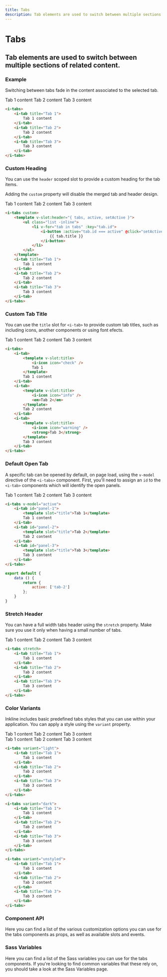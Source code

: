 ```yaml
---
title: Tabs
description: Tab elements are used to switch between multiple sections of related content. 
---
```


# Tabs
## Tab elements are used to switch between multiple sections of related content. 

### Example
Switching between tabs fade in the content associated to the selected tab. 

<i-code title="Tabs Example">
<i-tab type="preview">
<i-tabs>
    <i-tab title="Tab 1">
        Tab 1 content
    </i-tab>
    <i-tab title="Tab 2">
        Tab 2 content
    </i-tab>
    <i-tab title="Tab 3">
        Tab 3 content
    </i-tab>
</i-tabs>

</i-tab>
<i-tab type="html">

~~~html
<i-tabs>
    <i-tab title="Tab 1">
        Tab 1 content
    </i-tab>
    <i-tab title="Tab 2">
        Tab 2 content
    </i-tab>
    <i-tab title="Tab 3">
        Tab 3 content
    </i-tab>
</i-tabs>
~~~

</i-tab>
</i-code>

### Custom Heading
You can use the `header` scoped slot to provide a custom heading for the tab items. 

<i-alert variant="info" class="-code _margin-bottom-1">
    <template slot="icon"><i-icon icon="info" class="h4"></i-icon></template>
    <p>Adding the <code>custom</code> property will disable the merged tab and header design.</p>
</i-alert>

<i-code title="Custom Tabs Heading">
<i-tab type="preview">
    <i-tabs custom>
        <template v-slot:header="{ tabs, active, setActive }">
            <ul class="list -inline">
                <li v-for="tab in tabs" :key="tab.id">
                    <i-button :active="tab.id === active" @click="setActive(tab)" class="_margin-bottom-0">
                        {{ tab.title }}
                    </i-button>
                </li>
            </ul>
        </template>
        <i-tab title="Tab 1">
            Tab 1 content
        </i-tab>
        <i-tab title="Tab 2">
            Tab 2 content
        </i-tab>
        <i-tab title="Tab 3">
            Tab 3 content
        </i-tab>
    </i-tabs>
</i-tab>
<i-tab type="html">

<div v-pre>

~~~html
<i-tabs custom>
    <template v-slot:header="{ tabs, active, setActive }">
        <ul class="list -inline">
            <li v-for="tab in tabs" :key="tab.id">
                <i-button :active="tab.id === active" @click="setActive(tab)">
                    {{ tab.title }}
                </i-button>
            </li>
        </ul>
    </template>
    <i-tab title="Tab 1">
        Tab 1 content
    </i-tab>
    <i-tab title="Tab 2">
        Tab 2 content
    </i-tab>
    <i-tab title="Tab 3">
        Tab 3 content
    </i-tab>
</i-tabs>
~~~

</div>

</i-tab>
</i-code>

### Custom Tab Title
You can use the `title` slot for `<i-tab>` to provide custom tab titles, such as including icons, another components or using font efects.

<i-code title="Custom Tab Title">
<i-tab type="preview">
    <i-tabs>
        <i-tab>
            <template v-slot:title>
                <i-icon icon="check" />
                Tab 1
            </template>
            Tab 1 content
        </i-tab>
        <i-tab>
            <template v-slot:title>
                <i-icon icon="info" />
                <em>Tab 2</em>
            </template>
            Tab 2 content
        </i-tab>
        <i-tab>
            <template v-slot:title>
                <i-icon icon="warning" />
                <strong>Tab 3</strong>
            </template>
            Tab 3 content
        </i-tab>
    </i-tabs>
</i-tab>
<i-tab type="html">

~~~html
<i-tabs>
    <i-tab>
        <template v-slot:title>
            <i-icon icon="check" />
            Tab 1
        </template>
        Tab 1 content
    </i-tab>
    <i-tab>
        <template v-slot:title>
            <i-icon icon="info" />
            <em>Tab 2</em>
        </template>
        Tab 2 content
    </i-tab>
    <i-tab>
        <template v-slot:title>
            <i-icon icon="warning" />
            <strong>Tab 3</strong>
        </template>
        Tab 3 content
    </i-tab>
</i-tabs>
~~~

</i-tab>
</i-code>

### Default Open Tab
A specific tab can be opened by default, on page load, using the `v-model` directive of the `<i-tabs>` component. First, you'll need to assign an `id` to the `<i-tab>` components which will identify the open panels.
 
<i-code title="Default Open Tab">
<i-tab type="preview">
    <i-tabs v-model="active">
        <i-tab id="tab-1" title="Tab 1">
            Tab 1 content
        </i-tab>
        <i-tab id="tab-2" title="Tab 2">
            Tab 2 content
        </i-tab>
        <i-tab id="tab-3" title="Tab 3">
            Tab 3 content
        </i-tab>
    </i-tabs>
</i-tab>
<i-tab type="html">

~~~html
<i-tabs v-model="active">
    <i-tab id="panel-1">
        <template slot="title">Tab 1</template>
        Tab 1 content
    </i-tab>
    <i-tab id="panel-2">
        <template slot="title">Tab 2</template>
        Tab 2 content
    </i-tab>
    <i-tab id="panel-3">
        <template slot="title">Tab 3</template>
        Tab 3 content
    </i-tab>
</i-tabs>
~~~

</i-tab>
<i-tab type="js">

~~~js
export default {
    data () {
        return {
            active: ['tab-2']
        };
    }
}
~~~

</i-tab>
</i-code>

### Stretch Header
You can have a full width tabs header using the `stretch` property. Make sure you use it only when having a small number of tabs.

<i-code title="Stretch Tabs Header Example">
<i-tab type="preview">
    <i-tabs stretch>
        <i-tab title="Tab 1">
            Tab 1 content
        </i-tab>
        <i-tab title="Tab 2">
            Tab 2 content
        </i-tab>
        <i-tab title="Tab 3">
            Tab 3 content
        </i-tab>
    </i-tabs>
</i-tab>
<i-tab type="html">

~~~html
<i-tabs stretch>
    <i-tab title="Tab 1">
        Tab 1 content
    </i-tab>
    <i-tab title="Tab 2">
        Tab 2 content
    </i-tab>
    <i-tab title="Tab 3">
        Tab 3 content
    </i-tab>
</i-tabs>
~~~

</i-tab>
</i-code>


### Color Variants
Inkline includes basic predefined tabs styles that you can use within your application. You can apply a style using the `variant` property.

<i-code title="Tab Variants">
<i-tab type="preview">
    <i-tabs variant="light">
        <i-tab title="Tab 1">
            Tab 1 content
        </i-tab>
        <i-tab title="Tab 2">
            Tab 2 content
        </i-tab>
        <i-tab title="Tab 3">
            Tab 3 content
        </i-tab>
    </i-tabs>
    <div class="_margin-top-1">
        <i-tabs variant="dark">
            <i-tab title="Tab 1">
                Tab 1 content
            </i-tab>
            <i-tab title="Tab 2">
                Tab 2 content
            </i-tab>
            <i-tab title="Tab 3">
                Tab 3 content
            </i-tab>
        </i-tabs>
    </div>
</i-tab>
<i-tab type="html">

~~~html
<i-tabs variant="light">
    <i-tab title="Tab 1">
        Tab 1 content
    </i-tab>
    <i-tab title="Tab 2">
        Tab 2 content
    </i-tab>
    <i-tab title="Tab 3">
        Tab 3 content
    </i-tab>
</i-tabs>
~~~

~~~html
<i-tabs variant="dark">
    <i-tab title="Tab 1">
        Tab 1 content
    </i-tab>
    <i-tab title="Tab 2">
        Tab 2 content
    </i-tab>
    <i-tab title="Tab 3">
        Tab 3 content
    </i-tab>
</i-tabs>
~~~

~~~html
<i-tabs variant="unstyled">
    <i-tab title="Tab 1">
        Tab 1 content
    </i-tab>
    <i-tab title="Tab 2">
        Tab 2 content
    </i-tab>
    <i-tab title="Tab 3">
        Tab 3 content
    </i-tab>
</i-tabs>
~~~
</i-tab>
</i-code>


### Component API
Here you can find a list of the various customization options you can use for the tabs components as props, as well as available slots and events.

<i-code title="Tabs API" markup="i-tabs" expanded link="https://github.com/inkline/inkline/tree/master/packages/inkline/src/components/ITabs">
    <i-tab type="props">
        <api-table>
            <api-table-row>
                <template slot="property">custom</template>
                <template slot="description">Sets the tabs to have a custom design.</template>
                <template slot="type"><code>Boolean</code></template>
                <template slot="values"><code>true</code>, <code>false</code></template>
                <template slot="default"><code>false</code></template>
            </api-table-row>
            <api-table-row>
                <template slot="property">stretch</template>
                <template slot="description">Sets the tabs header to be stretched across the whole tabs body width.</template>
                <template slot="type"><code>Boolean</code></template>
                <template slot="values"><code>true</code>, <code>false</code></template>
                <template slot="default"><code>false</code></template>
            </api-table-row>
            <api-table-row>
                <template slot="property">value</template>
                <template slot="description">Sets the default active tab. To be used together with the <code>v-model</code> directive.</template>
                <template slot="type">String</template>
                <template slot="values"></template>
                <template slot="default"><code>null</code></template>
            </api-table-row>
            <api-table-row>
                <template slot="property">variant</template>
                <template slot="description">Sets the color variant of the tabs component.</template>
                <template slot="type"><code>String</code></template>
                <template slot="values"><code>light</code>, <code>dark</code>, <code>unstyled</code></template>
                <template slot="default"><code>light</code></template>
            </api-table-row>
        </api-table>
    </i-tab>
    <i-tab type="slots">
        <api-table>
            <api-table-row>
                <template slot="slot">default</template>
                <template slot="description">Slot for tabs default content.</template>
            </api-table-row>
            <api-table-row>
                <template slot="slot">header</template>
                <template slot="description">Scoped slot for tabs header.</template>
            </api-table-row>
        </api-table>
    </i-tab>
    <i-tab type="events">
        <api-table>
            <api-table-row>
                <template slot="event">input</template>
                <template slot="description">Emitted when a tab is selected.</template>
                <template slot="type"><code>(active: String) => {}</code></template>
            </api-table-row>
        </api-table>
    </i-tab>
</i-code>

<i-code title="Tab Item API" markup="i-tab" expanded link="https://github.com/inkline/inkline/tree/master/packages/inkline/src/components/ITab">
    <i-tab type="props">
        <api-table>
            <api-table-row>
                <template slot="property">title</template>
                <template slot="description">Sets the title of the tab.</template>
                <template slot="type"><code>String</code></template>
                <template slot="values"></template>
                <template slot="default"></template>
            </api-table-row>
            <api-table-row>
                <template slot="property">id</template>
                <template slot="description">Sets the identifier of the tab.</template>
                <template slot="type"><code>String</code></template>
                <template slot="values"></template>
                <template slot="default"><code>tab-&lt;uid&gt;</code></template>
            </api-table-row>
        </api-table>
    </i-tab>
    <i-tab type="slots">
        <api-table>
            <api-table-row>
                <template slot="slot">default</template>
                <template slot="description">Slot for tabdefault content.</template>
            </api-table-row>
            <api-table-row>
                <template slot="slot">title</template>
                <template slot="description">Slot for custom tab title.</template>
            </api-table-row>
        </api-table>
    </i-tab>
</i-code>

### Sass Variables
Here you can find a list of the Sass variables you can use for the tabs components. If you're looking to find common variables that these rely on, you should take a look at the <nuxt-link :to="{ name: 'docs-core-sass-variables' }">Sass Variables</nuxt-link> page.

<i-code title="Tabs" expanded>
    <i-tab type="scss">
        <api-table>
            <api-table-row>
                <template slot="property">$tabs-border-radius</template>
                <template slot="default"><code>$border-radius-md</code></template>
            </api-table-row>
            <api-table-row>
                <template slot="property">$tabs-body-padding</template>
                <template slot="default"><code>$spacer</code></template>
            </api-table-row>
            <api-table-row>
                <template slot="property">$tabs-color-for-light-variant</template>
                <template slot="default"><code>$color-for-light-variant</code></template>
            </api-table-row>
            <api-table-row>
                <template slot="property">$tabs-color-for-dark-variant</template>
                <template slot="default"><code>$color-for-dark-variant</code></template>
            </api-table-row>
            <api-table-row>
                <template slot="property">$tabs-variant-{variant}</template>
                <template slot="default"><code>tabs-variant($color-{variant})</code></template>
            </api-table-row>
            <api-table-row>
                <template slot="property">$tabs-variants</template>
<template slot="default-row">
                
~~~scss
(
    light: $tabs-variant-light,
    dark: $tabs-variant-dark
)
~~~
                
</template>
            </api-table-row>
            <api-table-row>
                <template slot="function">tabs-variant</template>
<template slot="default-row">
                
~~~scss
@function tabs-variant($variant) {
    $tabs-variant-color: variant-color-by-luminance($variant, $tabs-color-for-light-variant, $tabs-color-for-dark-variant);
    $tabs-variant-border-color: variant-color-by-luminance($variant, $border-color-dark, $border-color-light);
    $tabs-variant-background: $variant;

    $variant-map: (
        color: $tabs-variant-color,
        background: $tabs-variant-background,
        border-color: $tabs-variant-border-color,
    );

    @return $variant-map;
}
~~~
                
</template>
            </api-table-row>
        </api-table>
    </i-tab>
</i-code> 

